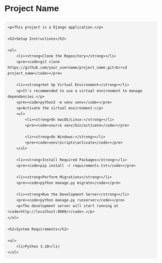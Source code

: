 <!DOCTYPE html>
<html lang="en">
<head>
    <meta charset="UTF-8">
    <meta name="viewport" content="width=device-width, initial-scale=1.0">
    <title>Project Name</title>
    <style>
        body {
            font-family: Arial, sans-serif;
            line-height: 1.6;
            margin: 0;
            padding: 20px;
        }
        h1 {
            font-size: 28px;
            margin-bottom: 20px;
        }
        h2 {
            font-size: 24px;
            margin-bottom: 15px;
        }
        h3 {
            font-size: 20px;
            margin-bottom: 10px;
        }
        code {
            background-color: #f4f4f4;
            padding: 5px;
            border-radius: 3px;
            font-family: monospace;
        }
        pre {
            background-color: #f4f4f4;
            padding: 10px;
            border-radius: 5px;
            overflow-x: auto;
        }
        pre code {
            background-color: transparent;
            padding: 0;
            border-radius: 0;
        }
        ul, ol {
            margin-bottom: 20px;
            padding-left: 20px;
        }
        li {
            margin-bottom: 5px;
        }
    </style>
</head>
<body>
    <h1>Project Name</h1>

    <p>This project is a Django application.</p>

    <h2>Setup Instructions</h2>

    <ol>
        <li><strong>Clone the Repository</strong></li>
        <pre><code>git clone https://github.com/your_username/project_name.git<br>cd project_name</code></pre>
        
        <li><strong>Set Up Virtual Environment</strong></li>
        <p>It's recommended to use a virtual environment to manage dependencies.</p>
        <pre><code>python3 -m venv venv</code></pre>
        <p>Activate the virtual environment:</p>
        <ul>
            <li><strong>On macOS/Linux:</strong></li>
            <pre><code>source venv/bin/activate</code></pre>

            <li><strong>On Windows:</strong></li>
            <pre><code>venv\Scripts\activate</code></pre>
        </ul>

        <li><strong>Install Required Packages</strong></li>
        <pre><code>pip install -r requirements.txt</code></pre>

        <li><strong>Perform Migrations</strong></li>
        <pre><code>python manage.py migrate</code></pre>

        <li><strong>Run the Development Server</strong></li>
        <pre><code>python manage.py runserver</code></pre>
        <p>The development server will start running at <code>http://localhost:8000/</code>.</p>
    </ol>

    <h2>System Requirements</h2>

    <ul>
        <li>Python 3.10</li>
    </ul>

</body>
</html>
